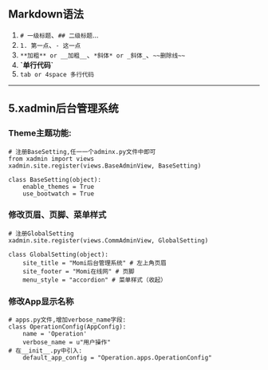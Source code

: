 ## Markdown语法
1. `# 一级标题`、`## 二级标题`...
2. `1. 第一点`、`- 这一点` 
3. `**加粗** or __加粗__`、`*斜体* or _斜体_`、`~~删除线~~`
4. __\`单行代码\`__
5. `tab or 4space 多行代码`
***
## 5.xadmin后台管理系统
### Theme主题功能:
    # 注册BaseSetting,任一一个adminx.py文件中即可
    from xadmin import views
    xadmin.site.register(views.BaseAdminView, BaseSetting)

    class BaseSetting(object):
        enable_themes = True    
        use_bootwatch = True
### 修改页眉、页脚、菜单样式
    # 注册GlobalSetting
    xadmin.site.register(views.CommAdminView, GlobalSetting)

    class GlobalSetting(object):
        site_title = "Momi后台管理系统" # 左上角页眉
        site_footer = "Momi在线网" # 页脚
        menu_style = "accordion" # 菜单样式（收起）
### 修改App显示名称
    # apps.py文件,增加verbose_name字段:
    class OperationConfig(AppConfig):
        name = 'Operation'
        verbose_name = u"用户操作"
    # 在__init__.py中引入:
        default_app_config = "Operation.apps.OperationConfig"
